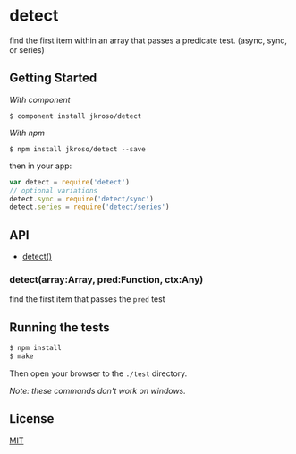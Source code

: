 
# detect

  find the first item within an array that passes a predicate test. (async, sync, or series)

## Getting Started

_With component_  

	$ component install jkroso/detect

_With npm_  

	$ npm install jkroso/detect --save

then in your app:

```js
var detect = require('detect')
// optional variations
detect.sync = require('detect/sync')
detect.series = require('detect/series')
```

## API

- [detect()](#detectarrayarraypredfunction)

### detect(array:Array, pred:Function, ctx:Any)

  find the first item that passes the `pred` test

## Running the tests

```bash
$ npm install
$ make
```
Then open your browser to the `./test` directory.

_Note: these commands don't work on windows._ 

## License 

[MIT](License)